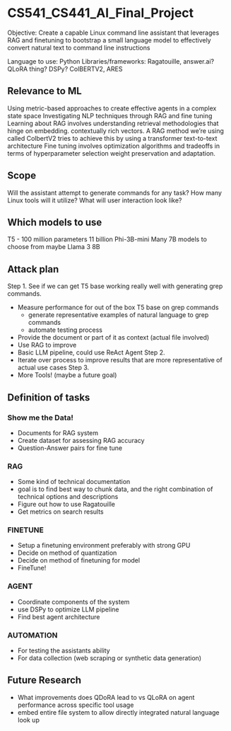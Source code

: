 # CS541_CS441_AI_Final_Project

Objective: Create a capable Linux command line assistant that leverages RAG and finetuning to bootstrap 
a small language model to effectively convert natural text to command line instructions

Language to use: Python
Libraries/frameworks: Ragatouille, answer.ai? QLoRA thing? DSPy? ColBERTV2, ARES

## Relevance to ML
Using metric-based approaches to create effective agents in a complex state space
Investigating NLP techniques through RAG and fine tuning
Learning about RAG involves understanding retrieval methodologies that hinge on embedding.
contextually rich vectors. A RAG method we’re using called ColbertV2 tries to achieve this
by using a transformer text-to-text architecture
Fine tuning involves optimization algorithms and tradeoffs in terms of hyperparameter selection
weight preservation and adaptation.

## Scope
Will the assistant attempt to generate commands for any task? How many Linux tools will it utilize?
What will user interaction look like?

## Which models to use
T5 - 100 million parameters 11 billion
Phi-3B-mini
Many 7B models to choose from maybe Llama 3 8B

## Attack plan
Step 1. See if we can get T5 base working really well with generating grep commands.
  - Measure performance for out of the box T5 base on grep commands
      - generate representative examples of natural language to grep commands
      - automate testing process
  - Provide the document or part of it as context (actual file involved)
  - Use RAG to improve
  - Basic LLM pipeline, could use ReAct Agent
Step 2. 
  - Iterate over process to improve results that are more representative of actual use cases
Step 3.
 - More Tools! (maybe a future goal)

## Definition of tasks
### Show me the Data!
- Documents for RAG system
- Create dataset for assessing RAG accuracy
- Question-Answer pairs for fine tune
### RAG
- Some kind of technical documentation
- goal is to find best way to chunk data, and the right combination of technical options and descriptions
- Figure out how to use Ragatouille
- Get metrics on search results
### FINETUNE
- Setup a finetuning environment preferably with strong GPU
- Decide on method of quantization
- Decide on method of finetuning for model
- FineTune!
### AGENT
- Coordinate components of the system
- use DSPy to optimize LLM pipeline
- Find best agent architecture
### AUTOMATION
- For testing the assistants ability
- For data collection (web scraping or synthetic data generation)

## Future Research
- What improvements does QDoRA lead to vs QLoRA on agent performance across specific tool usage
- embed entire file system to allow directly integrated natural language look up
